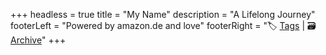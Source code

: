+++
headless = true
title = "My Name"
description = "A Lifelong Journey"
footerLeft = "Powered by amazon.de and love"
footerRight = "🏷️ [Tags](/tags/) | 🗃️ [Archive](/posts/)"
+++
